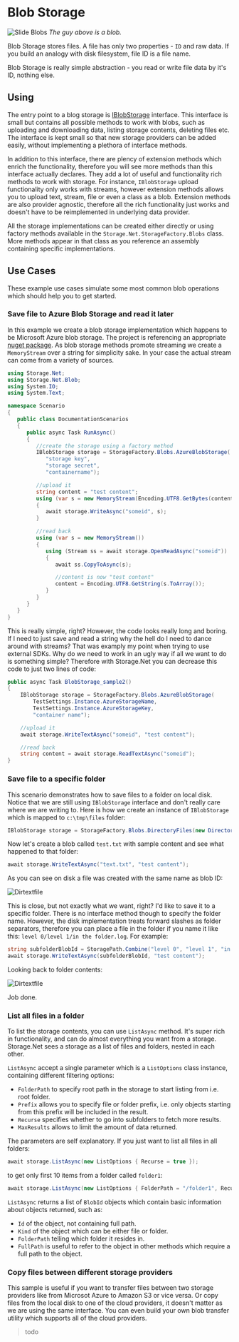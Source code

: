 # Blob Storage

![Slide Blobs](../slide-blobs.jpg)
*The guy above is a blob.*

Blob Storage stores files. A file has only two properties - `ID` and raw data. If you build an analogy with disk filesystem, file ID is a file name.

Blob Storage is really simple abstraction - you read or write file data by it's ID, nothing else.

## Using

The entry point to a blog storage is [IBlobStorage](../../src/Storage.Net/Blob/IBlobStorage.cs) interface. This interface is small but contains all possible methods to work with blobs, such as uploading and downloading data, listing storage contents, deleting files etc. The interface is kept small so that new storage providers can be added easily, without implementing a plethora of interface methods.

In addition to this interface, there are plency of extension methods which enrich the functionality, therefore you will see more methods than this interface actually declares. They add a lot of useful and functionality rich methods to work with storage. For instance, `IBlobStorage` upload functionality only works with streams, however extension methods allows you to upload text, stream, file or even a class as a blob. Extension methods are also provider agnostic, therefore all the rich functionality just works and doesn't have to be reimplemented in underlying data provider.

All the storage implementations can be created either directly or using factory methods available in the `Storage.Net.StorageFactory.Blobs` class. More methods appear in that class as you reference an assembly containing specific implementations.

## Use Cases

These example use cases simulate some most common blob operations which should help you to get started.

### Save file to Azure Blob Storage and read it later

In this example we create a blob storage implementation which happens to be Microsoft Azure blob storage. The project is referencing an appropriate [nuget package](https://www.nuget.org/packages/Storage.Net.Microsoft.Azure.Storage). As blob storage methods promote streaming we create a `MemoryStream` over a string for simplicity sake. In your case the actual stream can come from a variety of sources.

```csharp
using Storage.Net;
using Storage.Net.Blob;
using System.IO;
using System.Text;

namespace Scenario
{
   public class DocumentationScenarios
   {
      public async Task RunAsync()
      {
         //create the storage using a factory method
         IBlobStorage storage = StorageFactory.Blobs.AzureBlobStorage(
            "storage key",
            "storage secret",
            "containername");

         //upload it
         string content = "test content";
         using (var s = new MemoryStream(Encoding.UTF8.GetBytes(content)))
         {
            await storage.WriteAsync("someid", s);
         }

         //read back
         using (var s = new MemoryStream())
         {
            using (Stream ss = await storage.OpenReadAsync("someid"))
            {
               await ss.CopyToAsync(s);

               //content is now "test content"
               content = Encoding.UTF8.GetString(s.ToArray());
            }
         }
      }
   }
}
```

This is really simple, right? However, the code looks really long and boring. If I need to just save and read a string why the hell do I need to dance around with streams? That was examply my point when trying to use external SDKs. Why do we need to work in an ugly way if all we want to do is something simple? Therefore with Storage.Net you can decrease this code to just two lines of code:

```csharp
public async Task BlobStorage_sample2()
{
    IBlobStorage storage = StorageFactory.Blobs.AzureBlobStorage(
		TestSettings.Instance.AzureStorageName,
		TestSettings.Instance.AzureStorageKey,
		"container name");

    //upload it
    await storage.WriteTextAsync("someid", "test content");

    //read back
    string content = await storage.ReadTextAsync("someid");
}
```

### Save file to a specific folder

This scenario demonstrates how to save files to a folder on local disk. Notice that we are still using `IBlobStorage` interface and don't really care where we are writing to. Here is how we create an instance of `IBlobStorage` which is mapped to `c:\tmp\files` folder:

```csharp
IBlobStorage storage = StorageFactory.Blobs.DirectoryFiles(new DirectoryInfo("c:\\tmp\\files"));
```

Now let's create a blob called `test.txt` with sample content and see what happened to that folder:

```csharp
await storage.WriteTextAsync("text.txt", "test content");
```

As you can see on disk a file was created with the same name as blob ID:

![Dirtextfile](dirtextfile.png)

This is close, but not exactly what we want, right? I'd like to save it to a specific folder. There is no interface method though to specify the folder name. However, the disk implementation treats forward slashes as folder separators, therefore you can place a file in the folder if you name it like this: `level 0/level 1/in the folder.log`. For example:

```csharp
string subfolderBlobId = StoragePath.Combine("level 0", "level 1", "in the folder.log");
await storage.WriteTextAsync(subfolderBlobId, "test content");
```

Looking back to folder contents:

![Dirtextfile](dirtextfileindir.png)

Job done.

### List all files in a folder

To list the storage contents, you can use `ListAsync` method. It's super rich in functionality, and can do almost everything you want from a storage. Storage.Net sees a storage as a list of files and folders, nested in each other.

`ListAsync` accept a single parameter which is a `ListOptions` class instance, containing different filtering options:

- `FolderPath` to specify root path in the storage to start listing from i.e. root folder.
- `Prefix` allows you to specify file or folder prefix, i.e. only objects starting from this prefix will be included in the result.
- `Recurse` specifies whether to go into subfolders to fetch more results.
- `MaxResults` allows to limit the amount of data returned.

The parameters are self explanatory. If you just want to list all files in all folders:

```csharp
await storage.ListAsync(new ListOptions { Recurse = true });
```

to get only first 10 items from a folder called `folder1`:

```csharp
await storage.ListAsync(new ListOptions { FolderPath = "/folder1", Recurse = false });
```

`ListAsync` returns a list of `BlobId` objects which contain basic information about objects returned, such as:

- `Id` of the object, not containing full path.
- `Kind` of the object which can be either file or folder.
- `FolderPath` telling which folder it resides in.
- `FullPath` is useful to refer to the object in other methods which require a full path to the object.

### Copy files between different storage providers

This sample is useful if you want to transfer files between two storage providers like from Microsot Azure to Amazon S3 or vice versa. Or copy files from the local disk to one of the cloud providers, it doesn't matter as we are using the same interface. You can even build your own blob transfer utility which supports all of the cloud providers.

> todo
